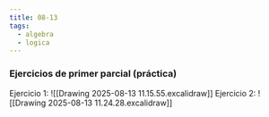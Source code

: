 ```yaml
---
title: 08-13
tags:
  - algebra
  - logica
---
```


### Ejercicios de primer parcial (práctica)
Ejercicio 1:
![[Drawing 2025-08-13 11.15.55.excalidraw]]
Ejercicio 2:
![[Drawing 2025-08-13 11.24.28.excalidraw]]

